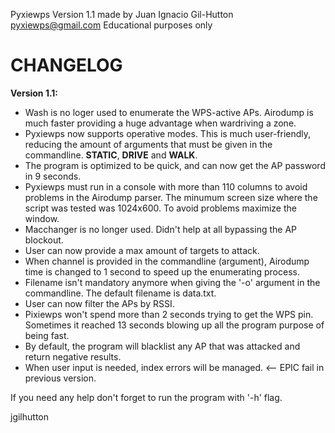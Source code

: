 Pyxiewps Version 1.1
made by Juan Ignacio Gil-Hutton <pyxiewps@gmail.com>
Educational purposes only

CHANGELOG
=========

**Version 1.1:**

- Wash is no loger used to enumerate the WPS-active APs. Airodump is much faster providing a huge advantage when wardriving a zone.
- Pyxiewps now supports operative modes. This is much user-friendly, reducing the amount of arguments that must be given in the commandline.
**STATIC**, **DRIVE** and **WALK**.
- The program is optimized to be quick, and can now get the AP password in 9 seconds.
- Pyxiewps must run in a console with more than 110 columns to avoid problems in the Airodump parser. The minumum screen size where the script
  was tested was 1024x600. To avoid problems maximize the window.
- Macchanger is no longer used. Didn't help at all bypassing the AP blockout.
- User can now provide a max amount of targets to attack.
- When channel is provided in the commandline (argument), Airodump time is changed to 1 second to speed up the enumerating process.
- Filename isn't mandatory anymore when giving the '-o' argument in the commandline. The default filename is data.txt.
- User can now filter the APs by RSSI.
- Pixiewps won't spend more than 2 seconds trying to get the WPS pin. Sometimes it reached 13 seconds blowing up all the program purpose of being fast.
- By default, the program will blacklist any AP that was attacked and return negative results.
- When user input is needed, index errors will be managed. <-- EPIC fail in previous version.

If you need any help don't forget to run the program with '-h' flag.

jgilhutton
